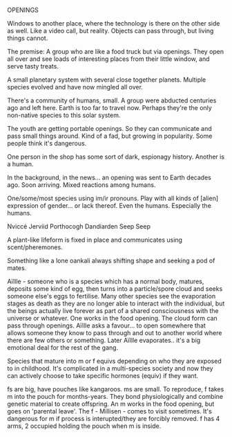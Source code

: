 OPENINGS

Windows to another place, where the technology is there on the other side as well. Like a video call, but reality. Objects can pass through, but living things cannot.

The premise: A group who are like a food truck but via openings. They open all over and see loads of interesting places from their little window, and serve tasty treats.

A small planetary system with several close together planets. Multiple species evolved and have now mingled all over.

There's a community of humans, small. A group were abducted centuries ago and left here. Earth is too far to travel now. Perhaps they're the only non-native species to this solar system.

The youth are getting portable openings. So they can communicate and pass small things around. Kind of a fad, but growing in popularity. Some people think it's dangerous.

One person in the shop has some sort of dark, espionagy history. Another is a human.

In the background, in the news... an opening was sent to Earth decades ago. Soon arriving. Mixed reactions among humans.

One/some/most species using im/ir pronouns. Play with all kinds of [alien] expression of gender... or lack thereof. Even the humans. Especially the humans.

Nviccé
Jerviid
Porthocogh
Dandiarden
Seep Seep

A plant-like lifeform is fixed in place and communicates using scent/pheremones. 

Something like a lone oankali always shifting shape and seeking a pod of mates.

Aïllle - someone who is a species which has a normal body, matures, deposits some kind of egg, then turns into a particle/spore cloud and seeks someone else's eggs to fertilise. Many other species see the evaporation stages as death as they are no longer able to interact with the individual, but the beings actually live forever as part of a shared consciousness with the universe or whatever.
One works in the food opening.
The cloud form can pass through openings.
Aïllle asks a favour... to open somewhere that allows someone they know to pass through and out to another world where there are few others or something.
Later Aïllle evaporates.. it's a big emotional deal for the rest of the gang.

Species that mature into m or f equivs depending on who they are exposed to in childhood. It's complicated in a multi-species society and now they can actively choose to take specific hormones (equiv) if they want.

fs are big, have pouches like kangaroos. ms are small.
To reproduce, f takes m into the pouch for months-years. They bond physiologically and combine genetic material to create offspring. An m works in the food opening, but goes on 'parental leave'. The f - Millisen - comes to visit sometimes. It's dangerous for m if process is interupted/they are forcibly removed. f has 4 arms, 2 occupied holding the pouch when m is inside.